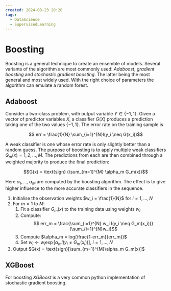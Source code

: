 ```yaml
---
created: 2024-03-23 20:20
tags:
  - DataScience
  - SupervisedLearning
---
```


# Boosting

Boosting is a general technique to create an ensemble of models. Several variants of the algorithm are most commonly used: *Adaboost*, *gradient boosting* and *stochastic gradient boosting*. The latter being the most general and most widely used. With the right choice of parameters the algorithm can emulate a random forest.


## Adaboost

Consider a two-class problem, with output variable $Y \in \{-1, 1 \}$. Given a vector of predictor variables $X$, a classifier $G(X)$ produces a prediction taking one of the two values $\{-1, 1\}$. The error rate on the training sample is 

$$ err = \frac{1}{N} \sum_{i=1}^{N}I(y_i \neq G(x_i))$$

A weak classifier is one whose error rate is only slightly better than a random guess. The purpose of boosting is to apply multiple weak classifiers $G_m(x) = 1, 2, \dots, M$. The predictions from each are then combined through a weighted majority to produce the final prediction:

$$G(x) = \text{sign} (\sum_{m=1}^{M} \alpha_m G_m(x))$$

Here $\alpha_1, \dots, \alpha_M$ are computed by the boosting algorithm. The effect is to give higher influence to the more accurate classifiers in the sequence. 

1. Initialise the observation weights $w_i = \frac{1}{N}$ for $i=1, \dots, N$
2. For $m=1 \text{ to } M$:
	1. Fit a classifier $G_m(x)$ to the training data using weights $w_i$
	2. Compute: $$ err_m = \frac{\sum_{i=1}^{N} w_i I(y_i \neq G_m(x_i))}{\sum_{i=1}^{N}w_i}$$
	3. Compute $\alpha_m = log(\frac{1-err_m}{err_m})$
	4. Set $w_i \leftarrow w_i \exp{[\alpha_m I(y_i \neq G_m(x_i))]}$, $i=1, \dots, N$
3. Output $G(x) = \text{sign}[\sum_{m=1}^{M}\alpha_m G_m(x)]$


## XGBoost

For boosting *XGBoost* is a very common python implementation of stochastic gradient boosting. 
